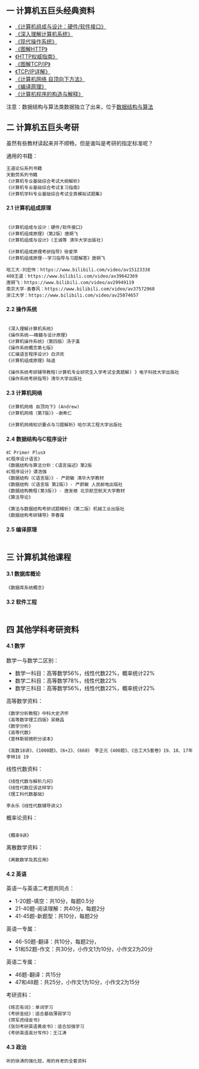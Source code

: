 ## 一 计算机五巨头经典资料

- [《计算机组成与设计：硬件/软件接口》]()
- [《深入理解计算机系统》](https://book.douban.com/subject/1230413/)
- [《现代操作系统》](https://book.douban.com/subject/3852290/)
- [《图解HTTP》](https://book.douban.com/subject/25863515/)
- [《HTTP权威指南》](https://book.douban.com/subject/10746113/)
- [《图解TCP/IP》](https://book.douban.com/subject/24737674/)
- [《TCP/IP详解》](https://book.douban.com/subject/1088054/)     
- [《计算机网络 自顶向下方法》](https://book.douban.com/subject/1116437/)
- [《编译原理》](https://book.douban.com/subject/3296317/)
- [《计算机程序的构造与解释》](https://book.douban.com/subject/1148282/)

注意：数据结构与算法类数据独立了出来，位于[数据结构与算法](https://github.com/overnote/algorithm)

## 二 计算机五巨头考研

虽然有些教材读起来并不顺畅，但是谁叫是考研的指定标准呢？  

通用的书籍：
```
王道论坛系列书籍
天勤劳系列书籍
《计算机专业基础综合考试大纲解析》
《计算机专业基础综合考试复习指南》
《计算机学科专业基础综合考试全真模拟试题集》
```

#### 2.1 计算机组成原理

```

《计算机组成与设计：硬件/软件接口》
《计算机组成原理》（第2版）唐朔飞 
《计算机组成与设计》(王诚等 清华大学出版社)

《计算机组成原理考研指导》徐爱萍
《计算机组成原理--学习指导与习题解答》唐朔飞

哈工大-刘宏伟：https://www.bilibili.com/video/av15123338
408王道：https://www.bilibili.com/video/av39642369
唐朔飞：https://www.bilibili.com/video/av29949119
南京大学-袁春风：https://www.bilibili.com/video/av37572968
浙江大学：https://www.bilibili.com/video/av25074657
```

#### 2.2 操作系统

```

《深入理解计算机系统》
《操作系统——精髓与设计原理》
《计算机操作系统》（第四版）汤子瀛
《操作系统概念第七版》
《汇编语言程序设计》白洪欢
《计算机组成原理》陆遥

《操作系统考研辅导教程(计算机专业研究生入学考试全真题解) 》电子科技大学出版社 
《操作系统考研指导》清华大学出版社

```

#### 2.3 计算机网络

```
《计算机网络 自顶向下》(Andrew)
《计算机网络（第7版）》-谢希仁  

《计算机网络知识要点与习题解析》哈尔滨工程大学出版社 
```

#### 2.4 数据结构与C程序设计

```
《C Primer Plus》
《C程序设计语言》
《数据结构与算法分析：C语言描述》第2版
《C程序设计》谭浩强
《数据结构（C语言版）》- 严蔚敏 清华大学教材
《数据结构（C语言版 第2版）》- 严蔚敏 人民邮电出版社
《数据结构教程(第3版)》- 唐发根 北京航空航天大学教材
《算法导论》

《算法与数据结构考研试题精析》（第二版）机械工业出版社 
《数据结构考研辅导》李春葆
```

#### 2.5 编译原理

```
```

## 三 计算机其他课程

#### 3.1 数据库概论

```
《数据库系统概念》
```

#### 3.2 软件工程

```
```

## 四 其他学科考研资料

#### 4.1 数学

数学一与数学二区别：

- 数学一科目：高等数学56%，线性代数22%，概率统计22%
- 数学二科目：高等数学78%，线性代数22%
- 数学三科目：高等数学56%，线性代数22%，概率统计22%

高等数学资料：
```     
《数学分析教程》中科大史济怀
《高等数学理工四版》吴赣昌
《数学分析》
《高等代数》
《普林斯顿微积分读本》

《高数18讲》、《1000题》、《6+2》、《660》 李正元《400题》、《合工大5套卷》19、18、17年 李林18 19
```

线性代数资料：
```
《线性代数与解析几何》
《线性代数应该这样学》
《理工科代数基础》

李永乐《线性代数辅导讲义》
```

概率论资料：
```

《概率9讲》
```

离散数学资料：
```
《离散数学及其应用》
```

#### 4.2 英语

英语一与英语二考题共同点：
- 1-20题-填空：共10分，每题0.5分
- 21-40题-阅读理解：共40分，每题2分
- 41-45题-新题型：共10分，每题2分

英语一专属：
- 46-50题-翻译：共10分，每题2分，
- 51和52题-作文：共30分，小作文1为10分，小作文2为20分

英语二专属：
- 46题-翻译：共15分
- 47和48题：共25分，小作文1为10分，小作文2为15分

考研资料：
```
《练恋有词》：单词学习
《考研圣经》：适合基础薄弱学习
《蒋军虎绿皮书》
《张剑考研英语黄皮书》：适合加强学习
《考研英语高分写作》：王江涛
```

#### 4.3 政治

```
听的徐涛的强化班，用的肖老的全套资料
```
